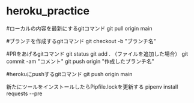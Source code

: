 # heroku_practice

#ローカルの内容を最新にするgitコマンド
git pull origin main

#ブランチを作成するgitコマンド
git checkout -b "ブランチ名"

#PRをあげるgitコマンド
git status
git add . （ファイルを追加した場合）
git commit -am "コメント"
git push origin "作成したブランチ名"

#herokuにpushするgitコマンド
git push origin main

新たにツールをインストールしたらPipfile.lockを更新する
pipenv install requests --pre
